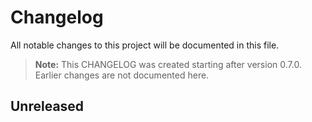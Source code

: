 # Changelog

All notable changes to this project will be documented in this file.

> **Note:** This CHANGELOG was created starting after version 0.7.0. Earlier changes are not documented here.

## Unreleased
